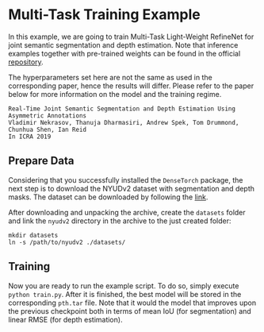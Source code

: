# Multi-Task Training Example

In this example, we are going to train Multi-Task Light-Weight RefineNet for joint semantic segmentation and depth estimation. Note that inference examples together with pre-trained weights can be found in the official [repository](https://github.com/DrSleep/multi-task-refinenet).

The hyperparameters set here are not the same as used in the corresponding paper, hence the results will differ. Please refer to the paper below for more information on the
model and the training regime.

```
Real-Time Joint Semantic Segmentation and Depth Estimation Using Asymmetric Annotations
Vladimir Nekrasov, Thanuja Dharmasiri, Andrew Spek, Tom Drummond, Chunhua Shen, Ian Reid
In ICRA 2019
```

## Prepare Data

Considering that you successfully installed the `DenseTorch` package, the next step is to download the NYUDv2 dataset with segmentation and depth masks. The dataset can be downloaded by following the [link](https://cloudstor.aarnet.edu.au/plus/s/pQY2sgg4fffGUYy). 

After downloading and unpacking the archive, create the `datasets` folder and link the `nyudv2` directory in the archive
to the just created folder:

```
mkdir datasets
ln -s /path/to/nyudv2 ./datasets/
```

## Training

Now you are ready to run the example script. To do so, simply execute `python train.py`. After it is finished, the
best model will be stored in the corresponding `pth.tar` file. Note that it would the model that improves upon the
previous checkpoint both in terms of mean IoU (for segmentation) and linear RMSE (for depth estimation).


